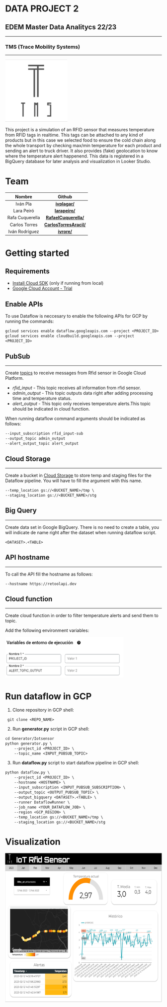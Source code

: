 # **DATA PROJECT 2** 
## EDEM Master Data Analitycs 22/23
---
### TMS (Trace Mobility Systems)
---


<img src="./img/tms_logo.jpg"  width="200" height="200">

This project is a simulation of an RFID sensor that measures temperature from RFID tags in realtime. This tags can be attached to any kind of products but in this case we selected food to ensure the cold chain along the whole transport by checking max/min temperature for each product and sending an alert to truck driver. It also provides (fake) geolocation to know where the temperature alert happenend. This data is registered in a BigQuery database for later analysis and visualization in Looker Studio.

# Team

|Nombre|Github|
|:-----:|:-----------:|
|Iván Pla|__[ivplagar/](https://github.com/ivplagar)__|
|Lara Peiró|__[larapeiro/](https://github.com/larapeiro)__|
|Rafa Cuquerella|__[RafaelCuquerella/](https://github.com/RafaelCuquerella)__|
|Carlos Torres|__[CarlosTorresAracil/](https://github.com/CarlosTorresAracil)__|
|Iván Rodríguez|__[ivrore/](https://github.com/ivrore)__|

# Getting started
## Requirements
- [Install Cloud SDK](https://cloud.google.com/sdk/docs/install) (only if running from local)
- [Google Cloud Account - Trial](https://console.cloud.google.com/freetrial])

## Enable APIs

To use Dataflow is neccesary to enable the following APIs for GCP by running the commands:
```
gcloud services enable dataflow.googleapis.com --project <PROJECT_ID>
gcloud services enable cloudbuild.googleapis.com --project <PROJECT_ID>
```
## PubSub
---
Create <ins>topics</ins> to receive messages from Rfid sensor in Google Cloud Platform.

+ *rfid_input* - This topic receives all information from rfid sensor.
+ *admin_output* - This topic outputs data right after adding processing time and temperature status.
+ *alert_output* - This topic only receives temperature alerts.This topic should be indicated in cloud function.

When running dataflow command arguments should be indicated as follows:
```
--input_subscription rfid_input-sub  
--output_topic admin_output
--alert_output_topic alert_output
```

## Cloud Storage
---
Create a bucket in <ins>Cloud Storage</ins> to store temp and staging files for the Dataflow pipeline.
You will have to fill the argument with this name.

```
--temp_location gs://<BUCKET_NAME>/tmp \
--staging_location gs://<BUCKET_NAME>/stg
```

## Big Query
---
Create data set in Google BigQuery. There is no need to create a table, you will indicate de name right after the dataset when running dataflow script.
```
<DATASET>.<TABLE>
```
## API hostname
---
To call the API fill the hostname as follows:
```
--hostname https://retoolapi.dev
``` 
## Cloud function
---
Create cloud function in order to filter temperature alerts and send them to topic.
 
Add the following environment variables:

<img src="./img/env_cloud.png"  width="380" height="130">

# Run dataflow in GCP

1. Clone repository in GCP shell:
```
 git clone <REPO_NAME>
```
2. Run **generator.py** script in GCP shell:
```
cd Generator/Iotsensor
python generator.py \
    --project_id <PROJECT_ID> \
    --topic_name <INPUT_PUBSUB_TOPIC>
```
3. Run **dataflow.py** script to start dataflow pipeline in GCP shell: 
```
python dataflow.py \
    --project_id <PROJECT_ID> \
    --hostname <HOSTNAME> \
    --input_subscription <INPUT_PUBSUB_SUBSCRIPTION> \
    --output_topic <OUTPUT_PUBSUB_TOPIC> \
    --output_bigquery <DATASET>.<TABLE> \
    --runner DataflowRunner \
    --job_name <YOUR_DATAFLOW_JOB> \
    --region <GCP_REGION> \
    --temp_location gs://<BUCKET_NAME>/tmp \
    --staging_location gs://<BUCKET_NAME>/stg
```
# Visualization

<img src="./img/datastudio.png"  width="602" height="480">